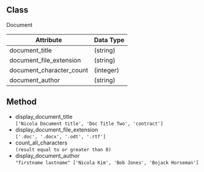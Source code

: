 ## Class
Document  

| **Attribute**             | **Data Type** |  
| ------------------------- | ------------- |  
| document_title            |  (string)     |   
| document_file_extension   |  (string)     |    
| document_character_count  |  (integer)    |        
| document_author           |  (string)     |   

## Method  

* display_document_title    
``['Nicola Document title', 'Doc Title Two', 'contract']``  
* display_document_file_extension    
``['.doc', '.docx', '.odt', '.rtf']``  
* count_all_characters  
``(result equal to or greater than 0)``    
* display_document_author    
``"firstname lastname" ['Nicola Kim', 'Bob Jones', 'Bojack Horseman']``   

